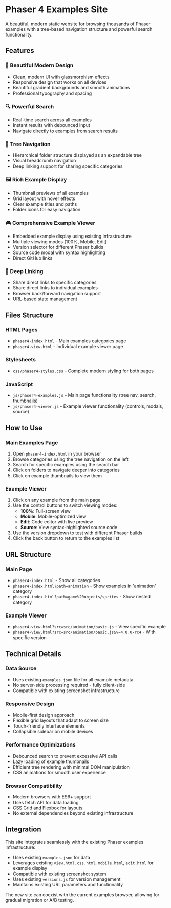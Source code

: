 # Phaser 4 Examples Site

A beautiful, modern static website for browsing thousands of Phaser examples with a tree-based navigation structure and powerful search functionality.

## Features

### 🎨 Beautiful Modern Design
- Clean, modern UI with glassmorphism effects
- Responsive design that works on all devices
- Beautiful gradient backgrounds and smooth animations
- Professional typography and spacing

### 🔍 Powerful Search
- Real-time search across all examples
- Instant results with debounced input
- Navigate directly to examples from search results

### 📂 Tree Navigation
- Hierarchical folder structure displayed as an expandable tree
- Visual breadcrumb navigation
- Deep linking support for sharing specific categories

### 🖼️ Rich Example Display
- Thumbnail previews of all examples
- Grid layout with hover effects
- Clear example titles and paths
- Folder icons for easy navigation

### 🎮 Comprehensive Example Viewer
- Embedded example display using existing infrastructure
- Multiple viewing modes (100%, Mobile, Edit)
- Version selector for different Phaser builds
- Source code modal with syntax highlighting
- Direct GitHub links

### 🔗 Deep Linking
- Share direct links to specific categories
- Share direct links to individual examples
- Browser back/forward navigation support
- URL-based state management

## Files Structure

### HTML Pages
- `phaser4-index.html` - Main examples categories page
- `phaser4-view.html` - Individual example viewer page

### Stylesheets
- `css/phaser4-styles.css` - Complete modern styling for both pages

### JavaScript
- `js/phaser4-examples.js` - Main page functionality (tree nav, search, thumbnails)
- `js/phaser4-viewer.js` - Example viewer functionality (controls, modals, source)

## How to Use

### Main Examples Page
1. Open `phaser4-index.html` in your browser
2. Browse categories using the tree navigation on the left
3. Search for specific examples using the search bar
4. Click on folders to navigate deeper into categories
5. Click on example thumbnails to view them

### Example Viewer
1. Click on any example from the main page
2. Use the control buttons to switch viewing modes:
   - **100%**: Full-screen view
   - **Mobile**: Mobile-optimized view  
   - **Edit**: Code editor with live preview
   - **Source**: View syntax-highlighted source code
3. Use the version dropdown to test with different Phaser builds
4. Click the back button to return to the examples list

## URL Structure

### Main Page
- `phaser4-index.html` - Show all categories
- `phaser4-index.html?path=animation` - Show examples in 'animation' category
- `phaser4-index.html?path=game%20objects/sprites` - Show nested category

### Example Viewer
- `phaser4-view.html?src=src/animation/basic.js` - View specific example
- `phaser4-view.html?src=src/animation/basic.js&v=4.0.0-rc4` - With specific version

## Technical Details

### Data Source
- Uses existing `examples.json` file for all example metadata
- No server-side processing required - fully client-side
- Compatible with existing screenshot infrastructure

### Responsive Design
- Mobile-first design approach
- Flexible grid layouts that adapt to screen size
- Touch-friendly interface elements
- Collapsible sidebar on mobile devices

### Performance Optimizations
- Debounced search to prevent excessive API calls
- Lazy loading of example thumbnails
- Efficient tree rendering with minimal DOM manipulation
- CSS animations for smooth user experience

### Browser Compatibility
- Modern browsers with ES6+ support
- Uses fetch API for data loading
- CSS Grid and Flexbox for layouts
- No external dependencies beyond existing infrastructure

## Integration

This site integrates seamlessly with the existing Phaser examples infrastructure:

- Uses existing `examples.json` for data
- Leverages existing `view.html`, `css.html`, `mobile.html`, `edit.html` for example display
- Compatible with existing screenshot system
- Uses existing `versions.js` for version management
- Maintains existing URL parameters and functionality

The new site can coexist with the current examples browser, allowing for gradual migration or A/B testing. 
